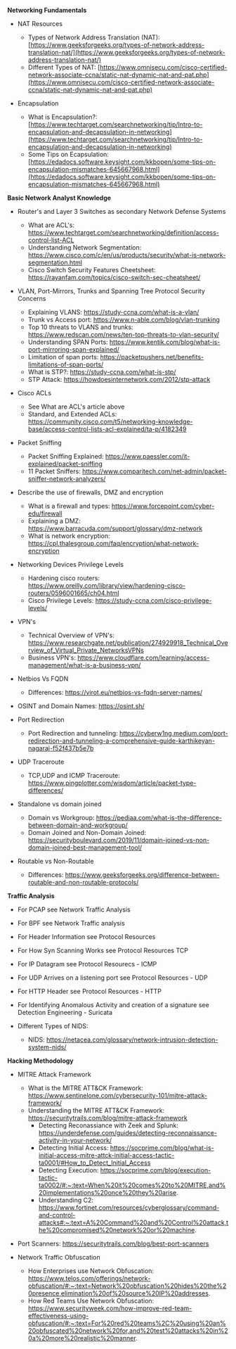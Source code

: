 **Networking Fundamentals**

- NAT Resources
    
    - Types of Network Address Translation (NAT): [https://www.geeksforgeeks.org/types-of-network-address-translation-nat/](https://www.geeksforgeeks.org/types-of-network-address-translation-nat/)
    - Different Types of NAT: [https://www.omnisecu.com/cisco-certified-network-associate-ccna/static-nat-dynamic-nat-and-pat.php](https://www.omnisecu.com/cisco-certified-network-associate-ccna/static-nat-dynamic-nat-and-pat.php)
- Encapsulation
    
    - What is Encapsulation?: [https://www.techtarget.com/searchnetworking/tip/Intro-to-encapsulation-and-decapsulation-in-networking](https://www.techtarget.com/searchnetworking/tip/Intro-to-encapsulation-and-decapsulation-in-networking)
    - Some Tips on Ecapsulation: [https://edadocs.software.keysight.com/kkbopen/some-tips-on-encapsulation-mismatches-645667968.html](https://edadocs.software.keysight.com/kkbopen/some-tips-on-encapsulation-mismatches-645667968.html)

**Basic Network Analyst Knowledge**

- Router's and Layer 3 Switches as secondary Network Defense Systems
	 - What are ACL's: https://www.techtarget.com/searchnetworking/definition/access-control-list-ACL
	 - Understanding Network Segmentation: https://www.cisco.com/c/en/us/products/security/what-is-network-segmentation.html
	 - Cisco Switch Security Features Cheetsheet: https://rayanfam.com/topics/cisco-switch-sec-cheatsheet/
- VLAN, Port-Mirrors, Trunks and Spanning Tree Protocol Security Concerns
	- Explaining VLANS: https://study-ccna.com/what-is-a-vlan/
	- Trunk vs Access port: https://www.n-able.com/blog/vlan-trunking
	- Top 10 threats to VLANS and trunks: https://www.redscan.com/news/ten-top-threats-to-vlan-security/
	- Understanding SPAN Ports: https://www.kentik.com/blog/what-is-port-mirroring-span-explained/
	- Limitation of span ports: https://packetpushers.net/benefits-limitations-of-span-ports/
	- What is STP?: https://study-ccna.com/what-is-stp/
	- STP Attack: https://howdoesinternetwork.com/2012/stp-attack

- Cisco ACLs
	- See What are ACL's article above
	- Standard, and Extended ACLs: https://community.cisco.com/t5/networking-knowledge-base/access-control-lists-acl-explained/ta-p/4182349

- Packet Sniffing
	- Packet Sniffing Explained: https://www.paessler.com/it-explained/packet-sniffing
	- 11 Packet Sniffers: https://www.comparitech.com/net-admin/packet-sniffer-network-analyzers/

- Describe the use of firewalls, DMZ and encryption
	- What is a firewall and types: https://www.forcepoint.com/cyber-edu/firewall
	- Explaining a DMZ: https://www.barracuda.com/support/glossary/dmz-network
	- What is network encryption: https://cpl.thalesgroup.com/faq/encryption/what-network-encryption

- Networking Devices Privilege Levels
	- Hardening cisco routers: https://www.oreilly.com/library/view/hardening-cisco-routers/0596001665/ch04.html
	- Cisco Privilege Levels: https://study-ccna.com/cisco-privilege-levels/


- VPN's
	- Technical Overview of VPN's: https://www.researchgate.net/publication/274929918_Technical_Overview_of_Virtual_Private_NetworksVPNs
	- Business VPN's: https://www.cloudflare.com/learning/access-management/what-is-a-business-vpn/

- Netbios Vs FQDN
	- Differences: https://virot.eu/netbios-vs-fqdn-server-names/

- OSINT and Domain Names: https://osint.sh/

- Port Redirection
	- Port Redirection and tunneling: https://cyberw1ng.medium.com/port-redirection-and-tunneling-a-comprehensive-guide-karthikeyan-nagaraj-f52f437b5e7b

- UDP Traceroute
	- TCP,UDP and ICMP Traceroute: https://www.pingplotter.com/wisdom/article/packet-type-differences/

- Standalone vs domain joined
	- Domain vs Workgroup: https://pediaa.com/what-is-the-difference-between-domain-and-workgroup/
	- Domain Joined and Non-Domain Joined: https://securityboulevard.com/2019/11/domain-joined-vs-non-domain-joined-best-management-tool/

- Routable vs Non-Routable
	- Differences: https://www.geeksforgeeks.org/difference-between-routable-and-non-routable-protocols/

**Traffic Analysis**

- For PCAP see Network Traffic Analysis
- For BPF see Network Traffic analysis
- For Header Information see Protocol Resources

- For How Syn Scanning Works see Protocol Resources TCP
- For IP Datagram see Protocol Resourecs - ICMP
- For UDP Arrives on a listening port see Protocol Resources - UDP
- For HTTP Header see Protocol Resources - HTTP
- For Identifying Anomalous Activity and creation of a signature see Detection Engineering - Suricata
- Different Types of NIDS:
	- NIDS: https://netacea.com/glossary/network-intrusion-detection-system-nids/


 **Hacking Methodology**

- MITRE Attack Framework
	- What is the MITRE ATT&CK Framework: https://www.sentinelone.com/cybersecurity-101/mitre-attack-framework/
 	- Understanding the MITRE ATT&CK Framework: https://securitytrails.com/blog/mitre-attack-framework
    	- Detecting Reconassiance with Zeek and Splunk: https://underdefense.com/guides/detecting-reconnaissance-activity-in-your-network/
       	- Detecting Initial Access: https://socprime.com/blog/what-is-initial-access-mitre-attck-initial-access-tactic-ta0001/#How_to_Detect_Initial_Access
       	- Detecting Execution: https://socprime.com/blog/execution-tactic-ta0002/#:~:text=When%20it%20comes%20to%20MITRE,and%20implementations%20once%20they%20arise.
       	- Understanding C2: https://www.fortinet.com/resources/cyberglossary/command-and-control-attacks#:~:text=A%20Command%20and%20Control%20attack,the%20compromised%20network%20or%20machine.
   
- Port Scanners: https://securitytrails.com/blog/best-port-scanners
- Network Traffic Obfuscation
  	- How Enterprises use Network Obfuscation: https://www.telos.com/offerings/network-obfuscation/#:~:text=Network%20obfuscation%20hides%20the%20presence,elimination%20of%20source%20IP%20addresses.
  	- How Red Teams Use Network Obfuscation: https://www.securityweek.com/how-improve-red-team-effectiveness-using-obfuscation/#:~:text=For%20red%20teams%2C%20using%20an%20obfuscated%20network%20for,and%20test%20attacks%20in%20a%20more%20realistic%20manner.

